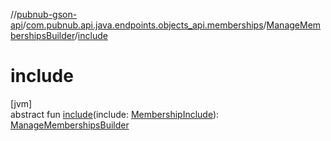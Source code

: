 //[pubnub-gson-api](../../../index.md)/[com.pubnub.api.java.endpoints.objects_api.memberships](../index.md)/[ManageMembershipsBuilder](index.md)/[include](include.md)

# include

[jvm]\
abstract fun [include](include.md)(include: [MembershipInclude](../../com.pubnub.api.java.models.consumer.objects_api.membership/-membership-include/index.md)): [ManageMembershipsBuilder](index.md)
